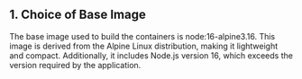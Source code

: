 ## 1. Choice of Base Image
The base image used to build the containers is node:16-alpine3.16. This image is derived from the Alpine Linux distribution, making it lightweight and compact. Additionally, it includes Node.js version 16, which exceeds the version required by the application.
